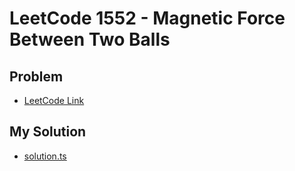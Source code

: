 # LeetCode 1552 - Magnetic Force Between Two Balls

## Problem
- [LeetCode Link](https://leetcode.com/problems/magnetic-force-between-two-balls/)

## My Solution
- [solution.ts](./solution.ts)

